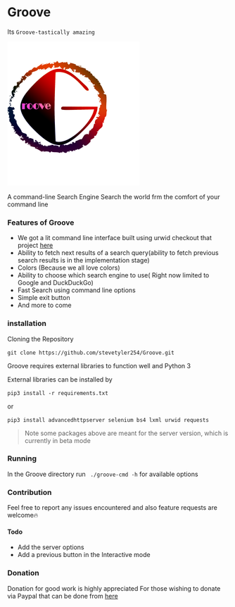 # Groove
Its `Groove-tastically amazing`

![](git-logo.png)

A command-line Search Engine
Search the world frm the comfort of your command line

### Features of Groove
- We got a lit command line interface built using urwid checkout that project [here](https://github.com/urwid/urwid)
- Ability to fetch next results of a search query(ability to fetch previous search results is in the implementation stage)
- Colors (Because we all love colors)
- Ability to choose which search engine to use( Right now limited to Google and DuckDuckGo) 
 - Fast Search using command line options
 - Simple exit button
- And more to come

### installation
Cloning the Repository
```
git clone https://github.com/stevetyler254/Groove.git
```
Groove requires external libraries to function well and Python 3

External libraries can be installed by 
```
pip3 install -r requirements.txt
```
or 
```
pip3 install advancedhttpserver selenium bs4 lxml urwid requests
```
>  Note some packages above are meant for the server version, which is currently in beta mode

### Running 
In the Groove directory run <code> ./groove-cmd -h</code>  for available options 


### Contribution
Feel free to report any issues encountered and also feature requests are welcome:fire:
#### Todo
- Add the server options
- Add a previous button in the Interactive mode

### Donation
Donation for good work is highly appreciated
For those wishing to donate via Paypal that can be done from [here](https://www.paypal.com/cgi_bin/webscr?cmd=_pay-inv&viewtype=altview&id=INV2-5JYK-9F6Z-3W5F-FJSC)




